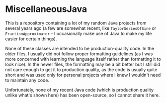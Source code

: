 # MiscellaneousJava

This is a repository containing a lot of my random Java projects from several years ago (a few are somewhat recent, like `TaylorSeriesOfSine` or `FractionApproximator` - I occasionally make use of Java to make my life easier for certain things). 


None of these classes are intended to be production-quality code. In the older files, I usually did not follow proper formatting guidelines (as I was more concerned with learning the language itself rather than formatting it to look nice). In the newer files, the formatting may be a bit better but I still did not care enough to get it to production quality, as the code is usually quite short and was used only for personal projects where I knew I wouldn't need to maintain any code.

Unfortunately, none of my recent Java code (which is production quality unlike what's shown here) has been open-source, so I cannot share it here. 
